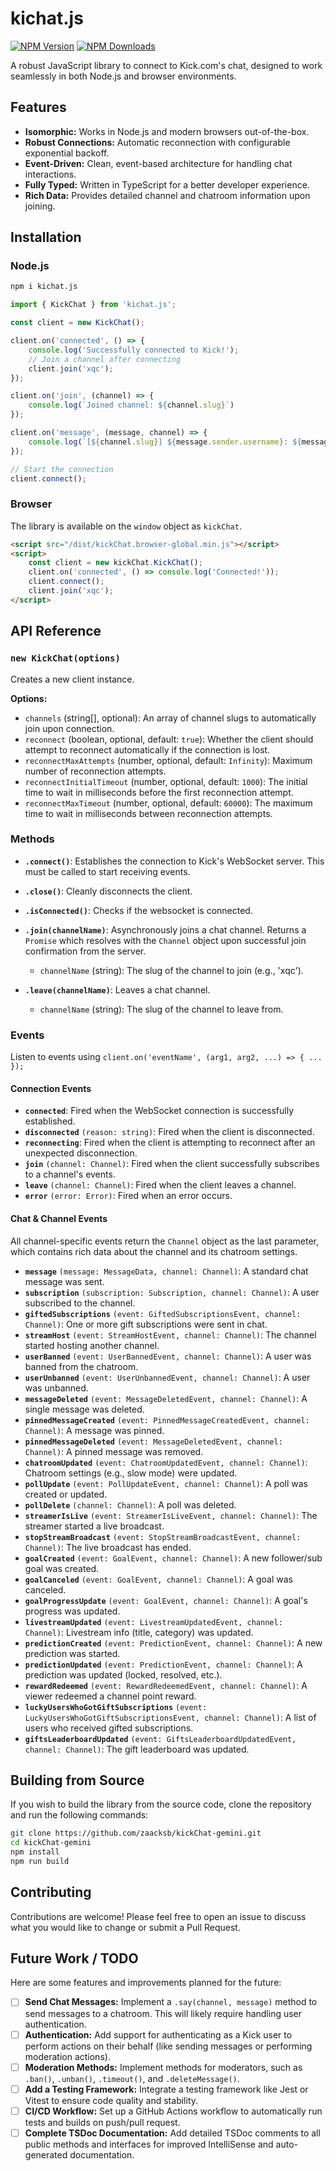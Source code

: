 # kichat.js

[![NPM Version](https://img.shields.io/npm/v/kichat.js.svg?style=flat)](https://www.npmjs.org/package/kichat.js)
[![NPM Downloads](https://img.shields.io/npm/dm/kichat.js.svg?style=flat)](https://www.npmjs.org/package/kichat.js)
<!-- [![Build Status](https://img.shields.io/github/actions/workflow/status/zaacksb/kickChat-gemini/test.yml?branch=main&style=flat)](https://github.com/zaacksb/kickChat-gemini/actions) -->

A robust JavaScript library to connect to Kick.com's chat, designed to work seamlessly in both Node.js and browser environments.

## Features

- **Isomorphic:** Works in Node.js and modern browsers out-of-the-box.
- **Robust Connections:** Automatic reconnection with configurable exponential backoff.
- **Event-Driven:** Clean, event-based architecture for handling chat interactions.
- **Fully Typed:** Written in TypeScript for a better developer experience.
- **Rich Data:** Provides detailed channel and chatroom information upon joining.

## Installation

### Node.js

```bash
npm i kichat.js
```

```javascript
import { KickChat } from 'kichat.js';

const client = new KickChat();

client.on('connected', () => {
	console.log('Successfully connected to Kick!');
	// Join a channel after connecting
	client.join('xqc');
});

client.on('join', (channel) => {
    console.log(`Joined channel: ${channel.slug}`)
});

client.on('message', (message, channel) => {
	console.log(`[${channel.slug}] ${message.sender.username}: ${message.content}`);
});

// Start the connection
client.connect();
```

### Browser

The library is available on the `window` object as `kickChat`.

```html
<script src="/dist/kickChat.browser-global.min.js"></script>
<script>
    const client = new kickChat.KickChat();
    client.on('connected', () => console.log('Connected!'));
    client.connect();
    client.join('xqc');
</script>
```

## API Reference

### `new KickChat(options)`

Creates a new client instance.

**Options:**

- `channels` (string[], optional): An array of channel slugs to automatically join upon connection.
- `reconnect` (boolean, optional, default: `true`): Whether the client should attempt to reconnect automatically if the connection is lost.
- `reconnectMaxAttempts` (number, optional, default: `Infinity`): Maximum number of reconnection attempts.
- `reconnectInitialTimeout` (number, optional, default: `1000`): The initial time to wait in milliseconds before the first reconnection attempt.
- `reconnectMaxTimeout` (number, optional, default: `60000`): The maximum time to wait in milliseconds between reconnection attempts.

### Methods

- **`.connect()`**: Establishes the connection to Kick's WebSocket server. This must be called to start receiving events.

- **`.close()`**: Cleanly disconnects the client.

- **`.isConnected()`**: Checks if the websocket is connected.

- **`.join(channelName)`**: Asynchronously joins a chat channel. Returns a `Promise` which resolves with the `Channel` object upon successful join confirmation from the server.
  - `channelName` (string): The slug of the channel to join (e.g., 'xqc').

- **`.leave(channelName)`**: Leaves a chat channel.
  - `channelName` (string): The slug of the channel to leave from.

### Events

Listen to events using `client.on('eventName', (arg1, arg2, ...) => { ... });`

#### Connection Events

- **`connected`**: Fired when the WebSocket connection is successfully established.
- **`disconnected`** `(reason: string)`: Fired when the client is disconnected.
- **`reconnecting`**: Fired when the client is attempting to reconnect after an unexpected disconnection.
- **`join`** `(channel: Channel)`: Fired when the client successfully subscribes to a channel's events.
- **`leave`** `(channel: Channel)`: Fired when the client leaves a channel.
- **`error`** `(error: Error)`: Fired when an error occurs.

#### Chat & Channel Events

All channel-specific events return the `Channel` object as the last parameter, which contains rich data about the channel and its chatroom settings.

- **`message`** `(message: MessageData, channel: Channel)`: A standard chat message was sent.
- **`subscription`** `(subscription: Subscription, channel: Channel)`: A user subscribed to the channel.
- **`giftedSubscriptions`** `(event: GiftedSubscriptionsEvent, channel: Channel)`: One or more gift subscriptions were sent in chat.
- **`streamHost`** `(event: StreamHostEvent, channel: Channel)`: The channel started hosting another channel.
- **`userBanned`** `(event: UserBannedEvent, channel: Channel)`: A user was banned from the chatroom.
- **`userUnbanned`** `(event: UserUnbannedEvent, channel: Channel)`: A user was unbanned.
- **`messageDeleted`** `(event: MessageDeletedEvent, channel: Channel)`: A single message was deleted.
- **`pinnedMessageCreated`** `(event: PinnedMessageCreatedEvent, channel: Channel)`: A message was pinned.
- **`pinnedMessageDeleted`** `(event: MessageDeletedEvent, channel: Channel)`: A pinned message was removed.
- **`chatroomUpdated`** `(event: ChatroomUpdatedEvent, channel: Channel)`: Chatroom settings (e.g., slow mode) were updated.
- **`pollUpdate`** `(event: PollUpdateEvent, channel: Channel)`: A poll was created or updated.
- **`pollDelete`** `(channel: Channel)`: A poll was deleted.
- **`streamerIsLive`** `(event: StreamerIsLiveEvent, channel: Channel)`: The streamer started a live broadcast.
- **`stopStreamBroadcast`** `(event: StopStreamBroadcastEvent, channel: Channel)`: The live broadcast has ended.
- **`goalCreated`** `(event: GoalEvent, channel: Channel)`: A new follower/sub goal was created.
- **`goalCanceled`** `(event: GoalEvent, channel: Channel)`: A goal was canceled.
- **`goalProgressUpdate`** `(event: GoalEvent, channel: Channel)`: A goal's progress was updated.
- **`livestreamUpdated`** `(event: LivestreamUpdatedEvent, channel: Channel)`: Livestream info (title, category) was updated.
- **`predictionCreated`** `(event: PredictionEvent, channel: Channel)`: A new prediction was started.
- **`predictionUpdated`** `(event: PredictionEvent, channel: Channel)`: A prediction was updated (locked, resolved, etc.).
- **`rewardRedeemed`** `(event: RewardRedeemedEvent, channel: Channel)`: A viewer redeemed a channel point reward.
- **`luckyUsersWhoGotGiftSubscriptions`** `(event: LuckyUsersWhoGotGiftSubscriptionsEvent, channel: Channel)`: A list of users who received gifted subscriptions.
- **`giftsLeaderboardUpdated`** `(event: GiftsLeaderboardUpdatedEvent, channel: Channel)`: The gift leaderboard was updated.

## Building from Source

If you wish to build the library from the source code, clone the repository and run the following commands:

```bash
git clone https://github.com/zaacksb/kickChat-gemini.git
cd kickChat-gemini
npm install
npm run build
```

## Contributing

Contributions are welcome! Please feel free to open an issue to discuss what you would like to change or submit a Pull Request.

## Future Work / TODO

Here are some features and improvements planned for the future:

- [ ] **Send Chat Messages:** Implement a `.say(channel, message)` method to send messages to a chatroom. This will likely require handling user authentication.
- [ ] **Authentication:** Add support for authenticating as a Kick user to perform actions on their behalf (like sending messages or performing moderation actions).
- [ ] **Moderation Methods:** Implement methods for moderators, such as `.ban()`, `.unban()`, `.timeout()`, and `.deleteMessage()`.
- [ ] **Add a Testing Framework:** Integrate a testing framework like Jest or Vitest to ensure code quality and stability.
- [ ] **CI/CD Workflow:** Set up a GitHub Actions workflow to automatically run tests and builds on push/pull request.
- [ ] **Complete TSDoc Documentation:** Add detailed TSDoc comments to all public methods and interfaces for improved IntelliSense and auto-generated documentation.
